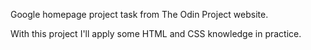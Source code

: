 Google homepage project task from The Odin Project website.

With this project I'll apply some HTML and CSS knowledge in practice.